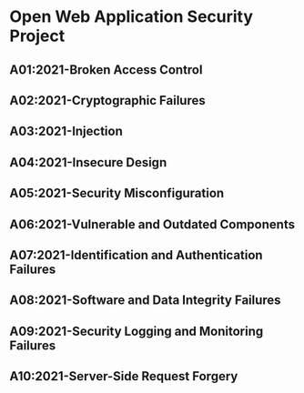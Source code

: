 # Open Web Application Security Project
## A01:2021-Broken Access Control 
## A02:2021-Cryptographic Failures
## A03:2021-Injection
## A04:2021-Insecure Design
## A05:2021-Security Misconfiguration
## A06:2021-Vulnerable and Outdated Components 
## A07:2021-Identification and Authentication Failures
## A08:2021-Software and Data Integrity Failures 
## A09:2021-Security Logging and Monitoring Failures
## A10:2021-Server-Side Request Forgery

